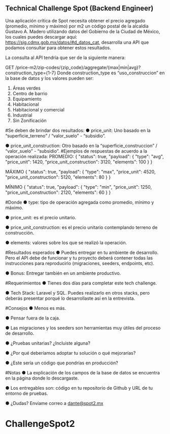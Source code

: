 ## Technical Challenge Spot (Backend Engineer)

Una aplicación crítica de Spot necesita obtener el precio agregado (promedio, mínimo y máximo) por
m2 un código postal de la alcaldía Gustavo A. Madero utilizando datos del Gobierno de la Ciudad de
México, los cuales puedes descargar aquí: https://sig.cdmx.gob.mx/datos/#d_datos_cat, desarrolla
una API que podamos consultar para obtener estos resultados.

La consulta al API tendría que ser de la siguiente manera:

GET /price-m2/zip-codes/{zip_code}/aggregate/{max|min|avg}?construction_type={1-7}
Donde construction_type es “uso_construccion” en la base de datos y los valores pueden ser:

1) Áreas verdes
2) Centro de barrio
3) Equipamiento
4) Habitacional
5) Habitacional y comercial
6) Industrial
7) Sin Zonificación

#Se deben de brindar dos resultados:
   ● price_unit: Uno basado en la “superficie_terreno” / “valor_suelo” - “subsidio”.

   ● price_unit_construction: Otro basado en la “superficie_construccion” / “valor_suelo” -
   “subsidio”. 
#Ejemplos de respuestas de acuerdo a la operación realizada:
   PROMEDIO:
   {
        "status": true,
        "payload": {
            "type": "avg",
            "price_unit": 1420,
            "price_unit_construction": 3120,
            "elements": 100
        }
   }

   MÁXIMO
   {
   "status": true,
   "payload": {
   "type": "max",
   "price_unit": 4520,
   "price_unit_construction": 5120,
   "elements": 80
   }
   }

   MÍNIMO
   {
   "status": true,
   "payload": {
   "type": "min",
   "price_unit": 1250,
   "price_unit_construction": 2120,
   "elements": 60
   }
   }

   #Donde
   ● type: tipo de operación agregada como promedio, mínimo y máximo.

   ● price_unit: es el precio unitario.

   ● price_unit_construction: es el precio unitario contemplando terreno de construcción.

   ● elements: valores sobre los que se realizó la operación.

   #Resultados esperados
   ● Puedes entregar en tu ambiente de desarrollo. Pero el API debe de funcionar y tu proyecto
   deberá contener todas las instrucciones para reproducirlo (migraciones, seeders, endpoints,
   etc).

   ● Bonus: Entregar también en un ambiente productivo.

   #Requerimientos
   ● Tienes dos días para completar este tech challenge.

   ● Tech Stack: Laravel y SQL. Puedes realizarlo en otros stacks, pero deberás presentar porqué
   lo desarrollaste así en la entrevista.

   #Consejos
   ● Menos es más.

   ● Pensar fuera de la caja.

   ● Las migraciones y los seeders son herramientas muy útiles del proceso de desarrollo.

   ● ¿Pruebas unitarias? ¿Incluiste alguna?

   ● ¿Por qué deberíamos adoptar tu solución o qué mejorarías?

   ● ¿Este sería un código que pondrías en producción?

   #Notas
   ● La explicación de los campos de la base de datos se encuentra en la página donde lo
   descargaste.

   ● Los entregables son: código en tu repositorio de Github y URL de tu entorno de pruebas.

   ● ¿Dudas? Envíame correo a dante@spot2.mx
# ChallengeSpot2
